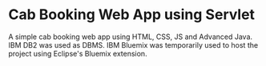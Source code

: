 # Cab Booking Web App using Servlet

A simple cab booking web app using HTML, CSS, JS and Advanced Java. IBM DB2 was used as DBMS. IBM Bluemix was temporarily used to host the project using Eclipse's Bluemix extension.
